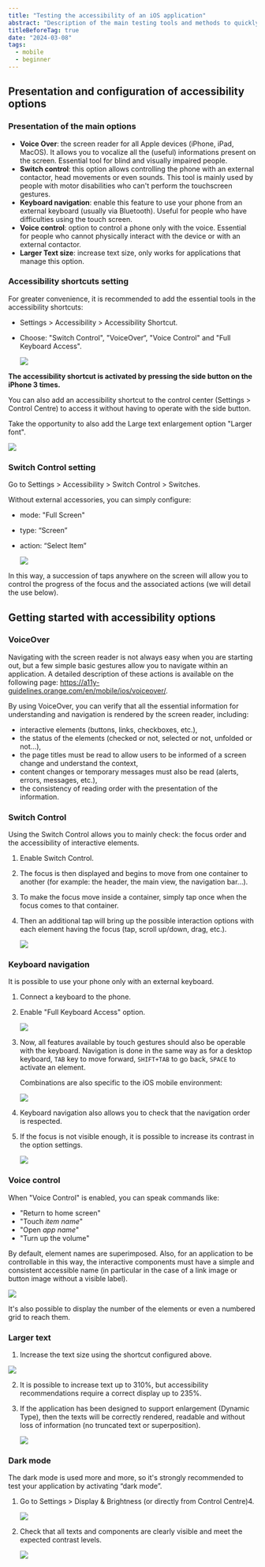 ```yaml
---
title: "Testing the accessibility of an iOS application"
abstract: "Description of the main testing tools and methods to quickly assess the accessibility of an iOS application"
titleBeforeTag: true
date: "2024-03-08"
tags:
  - mobile
  - beginner
---
```


## Presentation and configuration of accessibility options

### Presentation of the main options
- **Voice Over**: the screen reader for all Apple devices (iPhone, iPad, MacOS).  It allows you to vocalize all the (useful) informations present on the screen. Essential tool for blind and visually impaired people.
- **Switch control**: this option allows controlling the phone with an external contactor, head movements or even sounds.  This tool is mainly used by people with motor disabilities who can't perform the touchscreen gestures.
- **Keyboard navigation**: enable this feature to use your phone from an external keyboard (usually via Bluetooth). Useful for people who have difficulties using the touch screen.
- **Voice control**: option to control a phone only with the voice. Essential for people who cannot physically interact with the device or with an external contactor.
- **Larger Text size**: increase text size, only works for applications that manage this option.


### Accessibility shortcuts setting
For greater convenience, it is recommended to add the essential tools in the accessibility shortcuts:
- Settings > Accessibility > Accessibility Shortcut.
- Choose: "Switch Control", "VoiceOver“, "Voice Control" and "Full Keyboard Access".

    ![](https://github.com/Orange-OpenSource/a11y-guidelines/assets/105045667/79ec9de6-f042-4ef0-8387-0c709766dcc4)


**The accessibility shortcut is activated by pressing the side button on the iPhone 3 times.**

You can also add an accessibility shortcut to the control center (Settings > Control Centre) to access it without having to operate with the side button.

Take the opportunity to also add the Large text enlargement option "Larger font".

![](https://github.com/Orange-OpenSource/a11y-guidelines/assets/105045667/e9162977-15bf-44ad-bbdf-683f942683a5)


### Switch Control setting
Go to Settings > Accessibility > Switch Control > Switches.

Without external accessories, you can simply configure:
- mode: "Full Screen"
- type: “Screen” 
- action: “Select Item”

  ![](https://github.com/Orange-OpenSource/a11y-guidelines/assets/105045667/df6741a8-d52e-46dc-a900-65f538d2378d)

In this way, a succession of taps anywhere on the screen will allow you to control the progress of the focus and the associated actions (we will detail the use below).


## Getting started with accessibility options

### VoiceOver
Navigating with the screen reader is not always easy when you are starting out, but a few simple basic gestures allow you to navigate within an application.
A detailed description of these actions is available on the following page: https://a11y-guidelines.orange.com/en/mobile/ios/voiceover/.

By using VoiceOver, you can verify that all the essential information for understanding and navigation is rendered by the screen reader, including:
 - interactive elements (buttons, links, checkboxes, etc.),
 - the status of the elements (checked or not, selected or not, unfolded or not...),
 - the page titles must be read to allow users to be informed of a screen change and understand the context,
 - content changes or temporary messages must also be read (alerts, errors, messages, etc.),
 - the consistency of reading order with the presentation of the information.

 
### Switch Control
Using the Switch Control allows you to mainly check: the focus order and the accessibility of interactive elements.
1. Enable Switch Control. 
2. The focus is then displayed and begins to move from one container to another (for example: the header, the main view, the navigation bar...).
3. To make the focus move inside a container, simply tap once when the focus comes to that container.
4. Then an additional tap will bring up the possible interaction options with each element having the focus (tap, scroll up/down, drag, etc.).

    ![](https://github.com/Orange-OpenSource/a11y-guidelines/assets/105045667/500c9aae-f691-47c4-8afc-f5dcfc523811)



### Keyboard navigation
It is possible to use your phone only with an external keyboard.
1. Connect a keyboard to the phone.
2. Enable "Full Keyboard Access" option.

    ![](https://github.com/Orange-OpenSource/a11y-guidelines/assets/105045667/efa80d57-a809-4912-9336-294b34953a6f)


3. Now, all features available by touch gestures should also be operable with the keyboard.
Navigation is done in the same way as for a desktop keyboard, ```TAB``` key to move forward, ```SHIFT+TAB``` to go back, ```SPACE``` to activate an element.

   Combinations are also specific to the iOS mobile environment:

   ![](https://github.com/Orange-OpenSource/a11y-guidelines/assets/105045667/83408f02-edab-4456-bd48-9c7e2e778ffc)

4. Keyboard navigation also allows you to check that the navigation order is respected.
5. If the focus is not visible enough, it is possible to increase its contrast in the option settings.

    ![](https://github.com/Orange-OpenSource/a11y-guidelines/assets/105045667/df67fd18-b39c-475e-b8a8-9636a1470998)



### Voice control
When "Voice Control" is enabled, you can speak commands like:
- "Return to home screen"
- "Touch *item name*"
- "Open *app name*"
- "Turn up the volume"

By default, element names are superimposed.  Also, for an application to be controllable in this way, the interactive components must have a simple and consistent accessible name (in particular in the case of a link image or button image without a visible label).

![](https://github.com/Orange-OpenSource/a11y-guidelines/assets/105045667/c94e478c-eaf1-4589-b4e2-369573079df9)

It's also possible to display the number of the elements or even a numbered grid to reach them.


### Larger text
1. Increase the text size using the shortcut configured above.

![](https://github.com/Orange-OpenSource/a11y-guidelines/assets/105045667/d72cbac8-ce72-42f8-8b13-a36cc2f3bc24)

2. It is possible to increase text up to 310%, but accessibility recommendations require a correct display up to 235%.
3. If the application has been designed to support enlargement (Dynamic Type), then the texts will be correctly rendered, readable and without loss of information (no truncated text or superposition).

   ![](https://github.com/Orange-OpenSource/a11y-guidelines/assets/105045667/9bc33609-bdee-4a34-8a05-c45a89305b69)


### Dark mode
The dark mode is used more and more, so it's strongly recommended to test your application by activating “dark mode”.

1. Go to Settings > Display & Brightness (or directly from Control Centre)4.

   ![](https://github.com/Orange-OpenSource/a11y-guidelines/assets/105045667/0561fddb-e639-4754-a2c2-7bad673e0a79)

2. Check that all texts and components are clearly visible and meet the expected contrast levels.
   
   ![](https://github.com/Orange-OpenSource/a11y-guidelines/assets/105045667/539031f1-910e-4762-801e-8ca34c8fdf8d)

